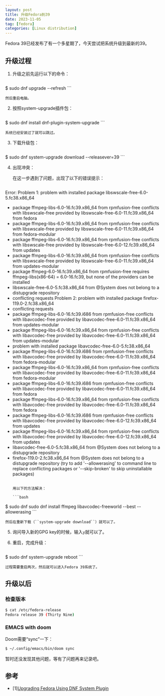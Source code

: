 ```yaml
---
layout: post
title: 升级Fedora到39
date: 2023-11-05
tag: [fedora]
categories: [Linux distribution]
---
```


Fedora 39已经发布了有一个多星期了，今天尝试把系统升级到最新的39。

## 升级过程

1. 升级之前先运行以下的命令：

    ```bash
$ sudo dnf upgrade --refresh
    ```

    然后重启电脑。

2. 按照system-upgrade插件包：

    ```bash
$ sudo dnf install dnf-plugin-system-upgrade
    ```

    系统已经安装过了就可以跳过。

3. 下载升级包：

    ```bash
$ sudo dnf system-upgrade download --releasever=39
    ```

4. 出现冲突：

    在这一步遇到了问题，出现了以下的错误提示：

    ```
Error: 
 Problem 1: problem with installed package libswscale-free-6.0-5.fc38.x86_64
  - package ffmpeg-libs-6.0-16.fc39.x86_64 from rpmfusion-free conflicts with libswscale-free provided by libswscale-free-6.0-11.fc39.x86_64 from fedora
  - package ffmpeg-libs-6.0-16.fc39.x86_64 from rpmfusion-free conflicts with libswscale-free provided by libswscale-free-6.0-11.fc39.x86_64 from fedora-modular
  - package ffmpeg-libs-6.0-16.fc39.x86_64 from rpmfusion-free conflicts with libswscale-free provided by libswscale-free-6.0-12.fc39.x86_64 from updates
  - package ffmpeg-libs-6.0-16.fc39.x86_64 from rpmfusion-free conflicts with libswscale-free provided by libswscale-free-6.0-11.fc39.x86_64 from updates-modular
  - package ffmpeg-6.0-16.fc39.x86_64 from rpmfusion-free requires ffmpeg-libs(x86-64) = 6.0-16.fc39, but none of the providers can be installed
  - libswscale-free-6.0-5.fc38.x86_64 from @System  does not belong to a distupgrade repository
  - conflicting requests
 Problem 2: problem with installed package firefox-119.0-2.fc38.x86_64
  - conflicting requests
  - package ffmpeg-libs-6.0-16.fc39.i686 from rpmfusion-free conflicts with libavcodec-free provided by libavcodec-free-6.0-11.fc39.x86_64 from updates-modular
  - package ffmpeg-libs-6.0-16.fc39.x86_64 from rpmfusion-free conflicts with libavcodec-free provided by libavcodec-free-6.0-11.fc39.x86_64 from updates-modular
  - problem with installed package libavcodec-free-6.0-5.fc38.x86_64
  - package ffmpeg-libs-6.0-16.fc39.i686 from rpmfusion-free conflicts with libavcodec-free provided by libavcodec-free-6.0-11.fc39.x86_64 from fedora-modular
  - package ffmpeg-libs-6.0-16.fc39.x86_64 from rpmfusion-free conflicts with libavcodec-free provided by libavcodec-free-6.0-11.fc39.x86_64 from fedora-modular
  - package ffmpeg-libs-6.0-16.fc39.i686 from rpmfusion-free conflicts with libavcodec-free provided by libavcodec-free-6.0-11.fc39.x86_64 from fedora
  - package ffmpeg-libs-6.0-16.fc39.x86_64 from rpmfusion-free conflicts with libavcodec-free provided by libavcodec-free-6.0-11.fc39.x86_64 from fedora
  - package ffmpeg-libs-6.0-16.fc39.i686 from rpmfusion-free conflicts with libavcodec-free provided by libavcodec-free-6.0-12.fc39.x86_64 from updates
  - package ffmpeg-libs-6.0-16.fc39.x86_64 from rpmfusion-free conflicts with libavcodec-free provided by libavcodec-free-6.0-12.fc39.x86_64 from updates
  - libavcodec-free-6.0-5.fc38.x86_64 from @System  does not belong to a distupgrade repository
  - firefox-119.0-2.fc38.x86_64 from @System  does not belong to a distupgrade repository
(try to add '--allowerasing' to command line to replace conflicting packages or '--skip-broken' to skip uninstallable packages)
    ```

    用以下的方法解决：

    ```bash
$ sudo dnf sudo dnf install ffmpeg libavcodec-freeworld --best --allowerasing
    ```

    然后在重新下载（``system-upgrade download``）就可以了。

5. 询问导入新的GPG key的时候，输入``y``就可以了。

6. 重启，完成升级：

    ```bash
$ sudo dnf system-upgrade reboot
    ```

    过程需要重启两次，然后就可以进入Fedora 39系统了。

## 升级以后

### 检查版本

```bash
$ cat /etc/fedora-release
Fedora release 39 (Thirty Nine)
```

### EMACS with doom

Doom需要“sync”一下：

```bash
$ ~/.config/emacs/bin/doom sync
```

暂时还没发现其他问题，等有了问题再来记录吧。

## 参考

- [1][Upgrading Fedora Using DNF System Plugin](https://docs.fedoraproject.org/en-US/quick-docs/upgrading-fedora-offline/)


